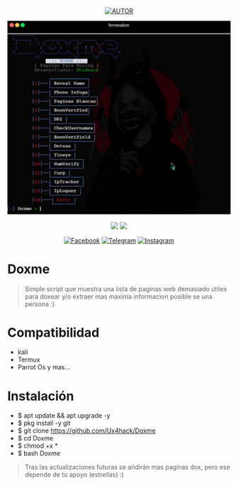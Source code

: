 <p align="center"><a href="https://github.com/Ux4hack"><img title="AUTOR" src="https://img.shields.io/badge/AUTOR-::: Ux4hack :::-svg?style=for-the-badge&color=FF0000&logo=github"></a>

![DoxmeByPapitoUx4hack](https://github.com/Ux4hack/Doxme/blob/main/.Doxme.jpg)

<p align="center">
<img src="https://img.shields.io/badge/Leng-bash-&=color000000?style=flat-square">
<img src="https://img.shields.io/badge/For-Linux-&=colorFF0000?style=flat-square">
</p>

<p align="center">
<a href="https://www.facebook.com/Er4NotFound?mibextid=ZbWKwL)"><img title="Facebook" src="https://img.shields.io/badge/Facebook-black?style=for-the-badge&logo=facebook"></a>
<a href="https://t.me/Ux4hack"><img title="Telegram" src="https://img.shields.io/badge/Telegram-black?style=for-the-badge&logo=Telegram"></a>
<a href="https://instagram.com/erasmogalvez_404?igshid=NGExMmI2YTkyZg=="><img title="Instagram" src="https://img.shields.io/badge/INSTAGRAM-black?style=for-the-badge&logo=instagram"></a>


# Doxme

> Simple script que muestra una lista de paginas web demasiado útiles para doxear y/o extraer mas maxima informacion posible se una persona :)

# Compatibilidad

* kali
* Termux
* Parrot Os y mas...

# Instalación

* $ apt update && apt upgrade -y
* $ pkg install -y git
* $ git clone https://github.com/Ux4hack/Doxme
* $ cd Doxme
* $ chmod +x *
* $ bash Doxme

> Tras las actualizaciones futuras se añdirán mas paginas dox, pero ese depende de tu apoyo (estrellas) :)
